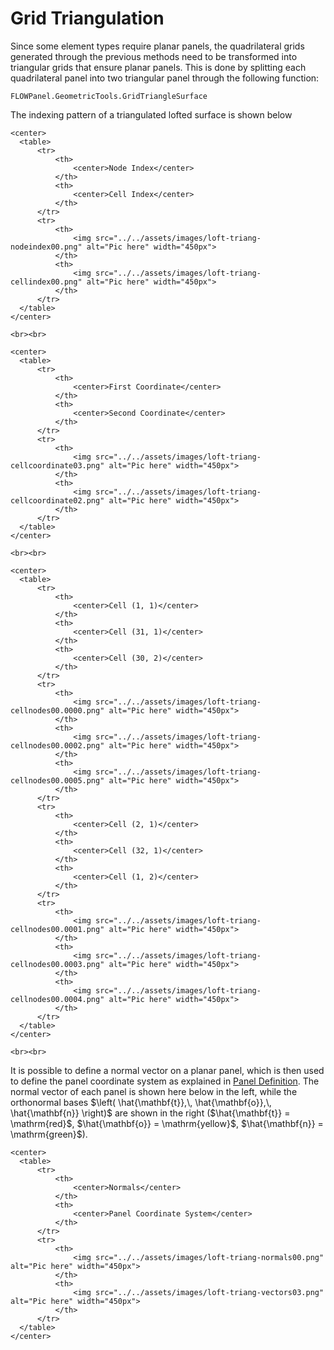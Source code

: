 # Grid Triangulation

Since some element types require planar panels, the quadrilateral grids generated through the previous methods need to be transformed into triangular grids that ensure planar panels. This is done by splitting each quadrilateral panel into two triangular panel through the following function:

```@docs
FLOWPanel.GeometricTools.GridTriangleSurface
```

The indexing pattern of a triangulated lofted surface is shown below

```@raw html
<center>
  <table>
      <tr>
          <th>
              <center>Node Index</center>
          </th>
          <th>
              <center>Cell Index</center>
          </th>
      </tr>
      <tr>
          <th>
              <img src="../../assets/images/loft-triang-nodeindex00.png" alt="Pic here" width="450px">
          </th>
          <th>
              <img src="../../assets/images/loft-triang-cellindex00.png" alt="Pic here" width="450px">
          </th>
      </tr>
  </table>
</center>

<br><br>

<center>
  <table>
      <tr>
          <th>
              <center>First Coordinate</center>
          </th>
          <th>
              <center>Second Coordinate</center>
          </th>
      </tr>
      <tr>
          <th>
              <img src="../../assets/images/loft-triang-cellcoordinate03.png" alt="Pic here" width="450px">
          </th>
          <th>
              <img src="../../assets/images/loft-triang-cellcoordinate02.png" alt="Pic here" width="450px">
          </th>
      </tr>
  </table>
</center>

<br><br>

<center>
  <table>
      <tr>
          <th>
              <center>Cell (1, 1)</center>
          </th>
          <th>
              <center>Cell (31, 1)</center>
          </th>
          <th>
              <center>Cell (30, 2)</center>
          </th>
      </tr>
      <tr>
          <th>
              <img src="../../assets/images/loft-triang-cellnodes00.0000.png" alt="Pic here" width="450px">
          </th>
          <th>
              <img src="../../assets/images/loft-triang-cellnodes00.0002.png" alt="Pic here" width="450px">
          </th>
          <th>
              <img src="../../assets/images/loft-triang-cellnodes00.0005.png" alt="Pic here" width="450px">
          </th>
      </tr>
      <tr>
          <th>
              <center>Cell (2, 1)</center>
          </th>
          <th>
              <center>Cell (32, 1)</center>
          </th>
          <th>
              <center>Cell (1, 2)</center>
          </th>
      </tr>
      <tr>
          <th>
              <img src="../../assets/images/loft-triang-cellnodes00.0001.png" alt="Pic here" width="450px">
          </th>
          <th>
              <img src="../../assets/images/loft-triang-cellnodes00.0003.png" alt="Pic here" width="450px">
          </th>
          <th>
              <img src="../../assets/images/loft-triang-cellnodes00.0004.png" alt="Pic here" width="450px">
          </th>
      </tr>
  </table>
</center>

<br><br>
```

It is possible to define a normal vector on a planar panel, which is then used to define the panel coordinate system as explained in [Panel Definition](@ref). The normal vector of each panel is shown here below in the left, while the orthonormal bases $\left( \hat{\mathbf{t}},\, \hat{\mathbf{o}},\, \hat{\mathbf{n}} \right)$ are shown in the right ($\hat{\mathbf{t}} = \mathrm{red}$, $\hat{\mathbf{o}} = \mathrm{yellow}$, $\hat{\mathbf{n}} = \mathrm{green}$).

```@raw html
<center>
  <table>
      <tr>
          <th>
              <center>Normals</center>
          </th>
          <th>
              <center>Panel Coordinate System</center>
          </th>
      </tr>
      <tr>
          <th>
              <img src="../../assets/images/loft-triang-normals00.png" alt="Pic here" width="450px">
          </th>
          <th>
              <img src="../../assets/images/loft-triang-vectors03.png" alt="Pic here" width="450px">
          </th>
      </tr>
  </table>
</center>
```
